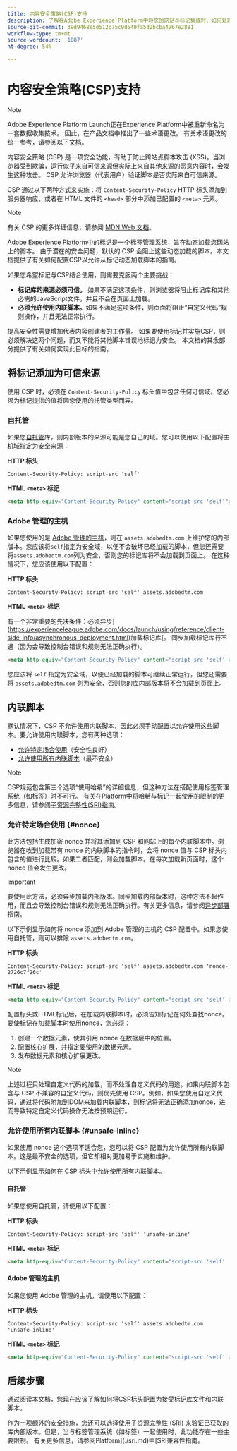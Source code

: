 ```yaml
---
title: 内容安全策略(CSP)支持
description: 了解在Adobe Experience Platform中将您的网站与标记集成时，如何处理内容安全策略(CSP)限制。
source-git-commit: 39d9468e5d512c75c9d540fa5d2bcba4967e2881
workflow-type: tm+mt
source-wordcount: '1087'
ht-degree: 54%

---
```


# 内容安全策略(CSP)支持

>[!NOTE]
>
>Adobe Experience Platform Launch正在Experience Platform中被重新命名为一套数据收集技术。 因此，在产品文档中推出了一些术语更改。 有关术语更改的统一参考，请参阅以下[文档](../../term-updates.md)。

内容安全策略 (CSP) 是一项安全功能，有助于防止跨站点脚本攻击 (XSS)。当浏览器受到欺骗，运行似乎来自可信来源但实际上来自其他来源的恶意内容时，会发生这种攻击。 CSP 允许浏览器（代表用户）验证脚本是否实际来自可信来源。

CSP 通过以下两种方式来实施：将 `Content-Security-Policy` HTTP 标头添加到服务器响应，或者在 HTML 文件的 `<head>` 部分中添加已配置的 `<meta>` 元素。

>[!NOTE]
>
> 有关 CSP 的更多详细信息，请参阅 [MDN Web 文档](https://developer.mozilla.org/zh-CN/docs/Web/HTTP/CSP)。

Adobe Experience Platform中的标记是一个标签管理系统，旨在动态加载您网站上的脚本。 由于潜在的安全问题，默认的 CSP 会阻止这些动态加载的脚本。本文档提供了有关如何配置CSP以允许从标记动态加载脚本的指南。

如果您希望标记与CSP结合使用，则需要克服两个主要挑战：

* **标记库的来源必须可信。** 如果不满足这项条件，则浏览器将阻止标记库和其他必需的JavaScript文件，并且不会在页面上加载。
* **必须允许使用内联脚本。**&#x200B;如果不满足这项条件，则页面将阻止“自定义代码”规则操作，并且无法正常执行。

提高安全性需要增加代表内容创建者的工作量。 如果要使用标记并实施CSP，则必须解决这两个问题，而又不能将其他脚本错误地标记为安全。 本文档的其余部分提供了有关如何实现此目标的指南。

## 将标记添加为可信来源

使用 CSP 时，必须在 `Content-Security-Policy` 标头值中包含任何可信域。您必须为标记提供的值将因您使用的托管类型而异。

### 自托管

如果您[自托管](../publishing/hosts/self-hosting-libraries.md)库，则内部版本的来源可能是您自己的域。您可以使用以下配置将主机域指定为安全来源：

**HTTP 标头**

```http
Content-Security-Policy: script-src 'self'
```

**HTML `<meta>` 标记**

```html
<meta http-equiv="Content-Security-Policy" content="script-src 'self'">
```

### Adobe 管理的主机

如果您使用的是 [Adobe 管理的主机](../publishing/hosts/managed-by-adobe-host.md)，则在 `assets.adobedtm.com` 上维护您的内部版本。您应该将`self`指定为安全域，以便不会破坏已经加载的脚本，但您还需要将`assets.adobedtm.com`列为安全，否则您的标记库将不会加载到页面上。 在这种情况下，您应该使用以下配置：

**HTTP 标头**

```http
Content-Security-Policy: script-src 'self' assets.adobedtm.com
```

**HTML `<meta>` 标记**


有一个非常重要的先决条件：必须异步](https://experienceleague.adobe.com/docs/launch/using/reference/client-side-info/asynchronous-deployment.html)加载标记库[。 同步加载标记库行不通（因为会导致控制台错误和规则无法正确执行）。

```html
<meta http-equiv="Content-Security-Policy" content="script-src 'self' assets.adobedtm.com">
```

您应该将 `self` 指定为安全域，以便已经加载的脚本可继续正常运行，但您还需要将 `assets.adobedtm.com` 列为安全，否则您的库内部版本将不会加载到页面上。

## 内联脚本

默认情况下，CSP 不允许使用内联脚本，因此必须手动配置以允许使用这些脚本。要允许使用内联脚本，您有两种选项：

* [允许特定场合使用](#nonce)（安全性良好）
* [允许使用所有内联脚本](#unsafe-inline)（最不安全）

>[!NOTE]
>
>CSP规范包含第三个选项“使用哈希”的详细信息，但这种方法在搭配使用标签管理系统（如标签）时不可行。 有关在Platform中将哈希与标记一起使用的限制的更多信息，请参阅[子资源完整性(SRI)指南](./sri.md)。

### 允许特定场合使用 {#nonce}

此方法包括生成加密 nonce 并将其添加到 CSP 和网站上的每个内联脚本中。浏览器在收到加载带有 nonce 的内联脚本的指令时，会将 nonce 值与 CSP 标头内包含的值进行比较。如果二者匹配，则会加载脚本。在每次加载新页面时，这个 nonce 值会发生更改。

>[!IMPORTANT]
>
>要使用此方法，必须异步加载内部版本。同步加载内部版本时，这种方法不起作用，而且会导致控制台错误和规则无法正确执行。有关更多信息，请参阅[异步部署](./asynchronous-deployment.md)指南。

以下示例显示如何将 nonce 添加到 Adobe 管理的主机的 CSP 配置中。如果您使用自托管，则可以排除 `assets.adobedtm.com`。

**HTTP 标头**

```http
Content-Security-Policy: script-src 'self' assets.adobedtm.com 'nonce-2726c7f26c'
```

**HTML `<meta>` 标记**

```html
<meta http-equiv="Content-Security-Policy" content="script-src 'self' assets.adobedtm.com 'nonce-2726c7f26c'">
```

配置标头或HTML标记后，在加载内联脚本时，必须告知标记在何处查找nonce。 要使标记在加载脚本时使用nonce，您必须：

1. 创建一个数据元素，使其引用 nonce 在数据层中的位置。
1. 配置核心扩展，并指定要使用的数据元素。
1. 发布数据元素和核心扩展更改。

>[!NOTE]
>
>上述过程只处理自定义代码的加载，而不处理自定义代码的用途。如果内联脚本包含与 CSP 不兼容的自定义代码，则优先使用 CSP。例如，如果您使用自定义代码，通过将代码附加到DOM来加载内联脚本，则标记将无法正确添加nonce，进而导致特定自定义代码操作无法按预期运行。

### 允许使用所有内联脚本 {#unsafe-inline}

如果使用 nonce 这个选项不适合您，您可以将 CSP 配置为允许使用所有内联脚本。这是最不安全的选项，但它却相对更加易于实施和维护。

以下示例显示如何在 CSP 标头中允许使用所有内联脚本。

#### 自托管

如果您使用自托管，请使用以下配置：

**HTTP 标头**

```http
Content-Security-Policy: script-src 'self' 'unsafe-inline'
```

**HTML `<meta>` 标记**

```html
<meta http-equiv="Content-Security-Policy" content="script-src 'self' 'unsafe-inline'">
```

#### Adobe 管理的主机

如果您使用 Adobe 管理的主机，请使用以下配置：

**HTTP 标头**

```http
Content-Security-Policy: script-src 'self' assets.adobedtm.com 'unsafe-inline'
```

**HTML `<meta>` 标记**

```html
<meta http-equiv="Content-Security-Policy" content="script-src 'self' assets.adobedtm.com 'unsafe-inline'">
```

## 后续步骤

通过阅读本文档，您现在应该了解如何将CSP标头配置为接受标记库文件和内联脚本。

作为一项额外的安全措施，您还可以选择使用子资源完整性 (SRI) 来验证已获取的库内部版本。但是，当与标签管理系统（如标签）一起使用时，此功能存在一些主要限制。 有关更多信息，请参阅Platform](./sri.md)中[SRI兼容性指南。
